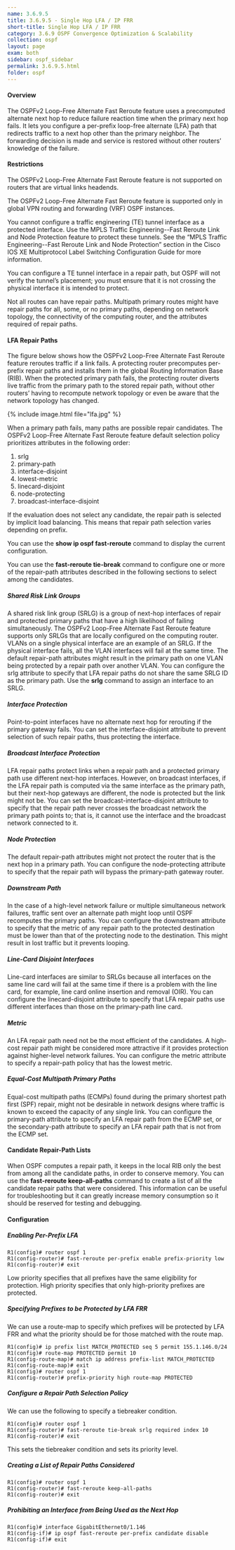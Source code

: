 ```yaml
---
name: 3.6.9.5
title: 3.6.9.5 - Single Hop LFA / IP FRR
short-title: Single Hop LFA / IP FRR
category: 3.6.9 OSPF Convergence Optimization & Scalability
collection: ospf
layout: page
exam: both
sidebar: ospf_sidebar
permalink: 3.6.9.5.html
folder: ospf
---
```

#### Overview
The OSPFv2 Loop-Free Alternate Fast Reroute feature uses a precomputed alternate next hop to reduce failure reaction time when the primary next hop fails. It lets you configure a per-prefix loop-free alternate (LFA) path that redirects traffic to a next hop other than the primary neighbor. The forwarding decision is made and service is restored without other routers’ knowledge of the failure.

#### Restrictions
The OSPFv2 Loop-Free Alternate Fast Reroute feature is not supported on routers that are virtual links headends.

The OSPFv2 Loop-Free Alternate Fast Reroute feature is supported only in global VPN routing and forwarding (VRF) OSPF instances.

You cannot configure a traffic engineering (TE) tunnel interface as a protected interface. Use the MPLS Traffic Engineering--Fast Reroute Link and Node Protection feature to protect these tunnels. See the “MPLS Traffic Engineering--Fast Reroute Link and Node Protection” section in the Cisco IOS XE Multiprotocol Label Switching Configuration Guide for more information.

You can configure a TE tunnel interface in a repair path, but OSPF will not verify the tunnel’s placement; you must ensure that it is not crossing the physical interface it is intended to protect.

Not all routes can have repair paths. Multipath primary routes might have repair paths for all, some, or no primary paths, depending on network topology, the connectivity of the computing router, and the attributes required of repair paths.

#### LFA Repair Paths
The figure below shows how the OSPFv2 Loop-Free Alternate Fast Reroute feature reroutes traffic if a link fails. A protecting router precomputes per-prefix repair paths and installs them in the global Routing Information Base (RIB). When the protected primary path fails, the protecting router diverts live traffic from the primary path to the stored repair path, without other routers’ having to recompute network topology or even be aware that the network topology has changed.

{% include image.html file="lfa.jpg" %}

When a primary path fails, many paths are possible repair candidates. The OSPFv2 Loop-Free Alternate Fast Reroute feature default selection policy prioritizes attributes in the following order:
1. srlg
2. primary-path
3. interface-disjoint
4. lowest-metric
5. linecard-disjoint
6. node-protecting
7. broadcast-interface-disjoint

If the evaluation does not select any candidate, the repair path is selected by implicit load balancing. This means that repair path selection varies depending on prefix.

You can use the **show ip ospf fast-reroute** command to display the current configuration.

You can use the **fast-reroute tie-break** command to configure one or more of the repair-path attributes described in the following sections to select among the candidates.

##### Shared Risk Link Groups
A shared risk link group (SRLG) is a group of next-hop interfaces of repair and protected primary paths that have a high likelihood of failing simultaneously. The OSPFv2 Loop-Free Alternate Fast Reroute feature supports only SRLGs that are locally configured on the computing router. VLANs on a single physical interface are an example of an SRLG. If the physical interface fails, all the VLAN interfaces will fail at the same time. The default repair-path attributes might result in the primary path on one VLAN being protected by a repair path over another VLAN. You can configure the srlg attribute to specify that LFA repair paths do not share the same SRLG ID as the primary path. Use the **srlg** command to assign an interface to an SRLG.

##### Interface Protection
Point-to-point interfaces have no alternate next hop for rerouting if the primary gateway fails. You can set the interface-disjoint attribute to prevent selection of such repair paths, thus protecting the interface.

##### Broadcast Interface Protection
LFA repair paths protect links when a repair path and a protected primary path use different next-hop interfaces. However, on broadcast interfaces, if the LFA repair path is computed via the same interface as the primary path, but their next-hop gateways are different, the node is protected but the link might not be. You can set the broadcast-interface-disjoint attribute to specify that the repair path never crosses the broadcast network the primary path points to; that is, it cannot use the interface and the broadcast network connected to it.

##### Node Protection
The default repair-path attributes might not protect the router that is the next hop in a primary path. You can configure the node-protecting attribute to specify that the repair path will bypass the primary-path gateway router.

##### Downstream Path
In the case of a high-level network failure or multiple simultaneous network failures, traffic sent over an alternate path might loop until OSPF recomputes the primary paths. You can configure the downstream attribute to specify that the metric of any repair path to the protected destination must be lower than that of the protecting node to the destination. This might result in lost traffic but it prevents looping.

##### Line-Card Disjoint Interfaces
Line-card interfaces are similar to SRLGs because all interfaces on the same line card will fail at the same time if there is a problem with the line card, for example, line card online insertion and removal (OIR). You can configure the linecard-disjoint attribute to specify that LFA repair paths use different interfaces than those on the primary-path line card.

##### Metric
An LFA repair path need not be the most efficient of the candidates. A high-cost repair path might be considered more attractive if it provides protection against higher-level network failures. You can configure the metric attribute to specify a repair-path policy that has the lowest metric.

##### Equal-Cost Multipath Primary Paths
Equal-cost multipath paths (ECMPs) found during the primary shortest path first (SPF) repair, might not be desirable in network designs where traffic is known to exceed the capacity of any single link. You can configure the primary-path attribute to specify an LFA repair path from the ECMP set, or the secondary-path attribute to specify an LFA repair path that is not from the ECMP set.

#### Candidate Repair-Path Lists
When OSPF computes a repair path, it keeps in the local RIB only the best from among all the candidate paths, in order to conserve memory. You can use the **fast-reroute keep-all-paths** command to create a list of all the candidate repair paths that were considered. This information can be useful for troubleshooting but it can greatly increase memory consumption so it should be reserved for testing and debugging.

#### Configuration

##### Enabling Per-Prefix LFA
```
R1(config)# router ospf 1
R1(config-router)# fast-reroute per-prefix enable prefix-priority low
R1(config-router)# exit
```
Low priority specifies that all prefixes have the same eligibility for protection. High priority specifies that only high-priority prefixes are protected.

##### Specifying Prefixes to be Protected by LFA FRR
We can use a route-map to specify which prefixes will be protected by LFA FRR and what the priority should be for those matched with the route map.
```
R1(config)# ip prefix list MATCH_PROTECTED seq 5 permit 155.1.146.0/24
R1(config)# route-map PROTECTED permit 10
R1(config-route-map)# match ip address prefix-list MATCH_PROTECTED
R1(config-route-map)# exit
R1(config)# router ospf 1
R1(config-router)# prefix-priority high route-map PROTECTED
```

##### Configure a Repair Path Selection Policy
We can use the following to specify a tiebreaker condition.
```
R1(config)# router ospf 1
R1(config-router)# fast-reroute tie-break srlg required index 10
R1(config-router)# exit
```
This sets the tiebreaker condition and sets its priority level.

##### Creating a List of Repair Paths Considered
```
R1(config)# router ospf 1
R1(config-router)# fast-reroute keep-all-paths
R1(config-router)# exit
```

##### Prohibiting an Interface from Being Used as the Next Hop
```
R1(config)# interface GigabitEthernet0/1.146
R1(config-if)# ip ospf fast-reroute per-prefix candidate disable
R1(config-if)# exit
```
